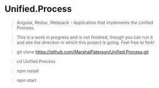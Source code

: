 # Unified.Process
> Angular, Redux, Webpack - Application that implements the Unified Process.

> This is a work in progress and is not finished, though you can run it and see the direction in which this project is going. Feel free to fork!

> git clone https://github.com/MarshalPaterson/Unified.Process.git

> cd Unified.Process

> npm install

> npm start

